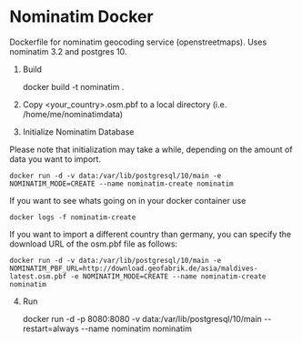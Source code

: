 # Nominatim Docker
Dockerfile for nominatim geocoding service (openstreetmaps). Uses nominatim 3.2 and postgres 10.

1. Build

    docker build -t nominatim .

2. Copy <your_country>.osm.pbf to a local directory (i.e. /home/me/nominatimdata)

3. Initialize Nominatim Database

Please note that initialization may take a while, depending on the amount of data you want to import.

    docker run -d -v data:/var/lib/postgresql/10/main -e NOMINATIM_MODE=CREATE --name nominatim-create nominatim

If you want to see whats going on in your docker container use

    docker logs -f nominatim-create

If you want to import a different country than germany, you can specify the download URL of the osm.pbf file as follows:

    docker run -d -v data:/var/lib/postgresql/10/main -e NOMINATIM_PBF_URL=http://download.geofabrik.de/asia/maldives-latest.osm.pbf -e NOMINATIM_MODE=CREATE --name nominatim-create  nominatim

4. Run 

    docker run -d -p 8080:8080 -v data:/var/lib/postgresql/10/main --restart=always --name nominatim nominatim

